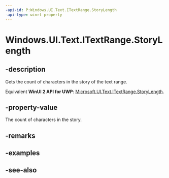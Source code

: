```yaml
---
-api-id: P:Windows.UI.Text.ITextRange.StoryLength
-api-type: winrt property
---
```


<!-- Property syntax
public int StoryLength { get; }
-->

# Windows.UI.Text.ITextRange.StoryLength

## -description
Gets the count of characters in the story of the text range.

Equivalent **WinUI 2 API for UWP**: [Microsoft.UI.Text.ITextRange.StoryLength](/windows/winui/api/microsoft.ui.text.itextrange.storylength).

## -property-value
The count of characters in the story.

## -remarks

## -examples

## -see-also
